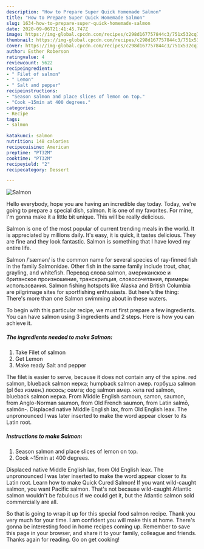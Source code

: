 ```yaml
---
description: "How to Prepare Super Quick Homemade Salmon"
title: "How to Prepare Super Quick Homemade Salmon"
slug: 1634-how-to-prepare-super-quick-homemade-salmon
date: 2020-09-06T21:41:45.747Z
image: https://img-global.cpcdn.com/recipes/c298d167757844c3/751x532cq70/salmon-recipe-main-photo.jpg
thumbnail: https://img-global.cpcdn.com/recipes/c298d167757844c3/751x532cq70/salmon-recipe-main-photo.jpg
cover: https://img-global.cpcdn.com/recipes/c298d167757844c3/751x532cq70/salmon-recipe-main-photo.jpg
author: Esther Roberson
ratingvalue: 4
reviewcount: 5622
recipeingredient:
- " Filet of salmon"
- " Lemon"
- " Salt and pepper"
recipeinstructions:
- "Season salmon and place slices of lemon on top."
- "Cook ~15min at 400 degrees."
categories:
- Recipe
tags:
- salmon

katakunci: salmon 
nutrition: 148 calories
recipecuisine: American
preptime: "PT32M"
cooktime: "PT32M"
recipeyield: "2"
recipecategory: Dessert

---
```



![Salmon](https://img-global.cpcdn.com/recipes/c298d167757844c3/751x532cq70/salmon-recipe-main-photo.jpg)

Hello everybody, hope you are having an incredible day today. Today, we're going to prepare a special dish, salmon. It is one of my favorites. For mine, I'm gonna make it a little bit unique. This will be really delicious.

Salmon is one of the most popular of current trending meals in the world. It is appreciated by millions daily. It's easy, it is quick, it tastes delicious. They are fine and they look fantastic. Salmon is something that I have loved my entire life.

Salmon /ˈsæmən/ is the common name for several species of ray-finned fish in the family Salmonidae. Other fish in the same family include trout, char, grayling, and whitefish. Перевод слова salmon, американское и британское произношение, транскрипция, словосочетания, примеры использования. Salmon fishing hotspots like Alaska and British Columbia are pilgrimage sites for sportfishing enthusiasts. But here&#39;s the thing: There&#39;s more than one Salmon swimming about in these waters.


To begin with this particular recipe, we must first prepare a few ingredients. You can have salmon using 3 ingredients and 2 steps. Here is how you can achieve it.

<!--inarticleads1-->

##### The ingredients needed to make Salmon:

1. Take  Filet of salmon
1. Get  Lemon
1. Make ready  Salt and pepper


The filet is easier to serve, because it does not contain any of the spine. red salmon, blueback salmon нерка; humpback salmon амер. горбуша salmon (pl без измен.) лосось; семга; dog salmon амер. кета red salmon, blueback salmon нерка. From Middle English samoun, samon, saumon, from Anglo-Norman saumon, from Old French saumon, from Latin salmō, salmōn-. Displaced native Middle English lax, from Old English leax. The unpronounced l was later inserted to make the word appear closer to its Latin root. 

<!--inarticleads2-->

##### Instructions to make Salmon:

1. Season salmon and place slices of lemon on top.
1. Cook ~15min at 400 degrees.


Displaced native Middle English lax, from Old English leax. The unpronounced l was later inserted to make the word appear closer to its Latin root. Learn how to make Quick Cured Salmon! If you want wild-caught salmon, you want Pacific salmon. That&#39;s not because wild-caught Atlantic salmon wouldn&#39;t be fabulous if we could get it, but the Atlantic salmon sold commercially are all. 

So that is going to wrap it up for this special food salmon recipe. Thank you very much for your time. I am confident you will make this at home. There's gonna be interesting food in home recipes coming up. Remember to save this page in your browser, and share it to your family, colleague and friends. Thanks again for reading. Go on get cooking!
